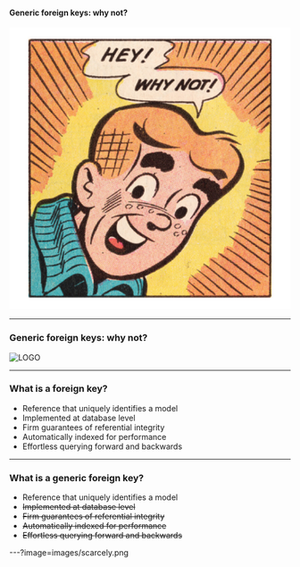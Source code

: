 #### Generic foreign keys: why not?

![LOGO](images/hey-why-not.png)

---
### Generic foreign keys: why not?

![LOGO](images/heres-why-not.png&size=auto)

---
### What is a foreign key?
- Reference that uniquely identifies a model
- Implemented at database level
- Firm guarantees of referential integrity
- Automatically indexed for performance
- Effortless querying forward and backwards

---
### What is a generic foreign key?
- Reference that uniquely identifies a model
- ~~Implemented at database level~~
- ~~Firm guarantees of referential integrity~~
- ~~Automatically indexed for performance~~
- ~~Effortless querying forward and backwards~~

---?image=images/scarcely.png

